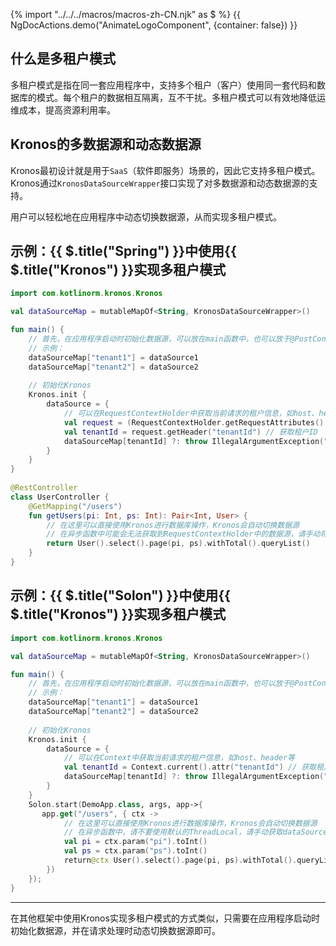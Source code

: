 {% import "../../../macros/macros-zh-CN.njk" as $ %}
{{ NgDocActions.demo("AnimateLogoComponent", {container: false}) }}

## 什么是多租户模式

多租户模式是指在同一套应用程序中，支持多个租户（客户）使用同一套代码和数据库的模式。每个租户的数据相互隔离，互不干扰。多租户模式可以有效地降低运维成本，提高资源利用率。

## Kronos的多数据源和动态数据源

Kronos最初设计就是用于`SaaS`（软件即服务）场景的，因此它支持多租户模式。Kronos通过`KronosDataSourceWrapper`接口实现了对多数据源和动态数据源的支持。

用户可以轻松地在应用程序中动态切换数据源，从而实现多租户模式。

## 示例：{{ $.title("Spring") }}中使用{{ $.title("Kronos") }}实现多租户模式

```kotlin
import com.kotlinorm.kronos.Kronos

val dataSourceMap = mutableMapOf<String, KronosDataSourceWrapper>()

fun main() {
    // 首先，在应用程序启动时初始化数据源，可以放在main函数中，也可以放于@PostConstruct注解的方法中
    // 示例：
    dataSourceMap["tenant1"] = dataSource1
    dataSourceMap["tenant2"] = dataSource2
    
    // 初始化Kronos
    Kronos.init {
        dataSource = { 
            // 可以在RequestContextHolder中获取当前请求的租户信息，如host、header等
            val request = (RequestContextHolder.getRequestAttributes() as ServletRequestAttributes?)!!.request
            val tenantId = request.getHeader("tenantId") // 获取租户ID
            dataSourceMap[tenantId] ?: throw IllegalArgumentException("No data source found for tenant: $tenantId")
        }
    }
}
    
@RestController
class UserController {
    @GetMapping("/users")
    fun getUsers(pi: Int, ps: Int): Pair<Int, User> {
        // 在这里可以直接使用Kronos进行数据库操作，Kronos会自动切换数据源
        // 在异步函数中可能会无法获取到RequestContextHolder中的数据源，请手动将数据源传入到对应的请求上下文
        return User().select().page(pi, ps).withTotal().queryList()
    }
}
```

## 示例：{{ $.title("Solon") }}中使用{{ $.title("Kronos") }}实现多租户模式

```kotlin
import com.kotlinorm.kronos.Kronos

val dataSourceMap = mutableMapOf<String, KronosDataSourceWrapper>()

fun main() {
    // 首先，在应用程序启动时初始化数据源，可以放在main函数中，也可以放于@PostConstruct注解的方法中
    // 示例：
    dataSourceMap["tenant1"] = dataSource1
    dataSourceMap["tenant2"] = dataSource2
    
    // 初始化Kronos
    Kronos.init {
        dataSource = { 
            // 可以在Context中获取当前请求的租户信息，如host、header等
            val tenantId = Context.current().attr("tenantId") // 获取租户ID
            dataSourceMap[tenantId] ?: throw IllegalArgumentException("No data source found for tenant: $tenantId")
        }
    }
    Solon.start(DemoApp.class, args, app->{
       app.get("/users", { ctx ->
            // 在这里可以直接使用Kronos进行数据库操作，Kronos会自动切换数据源
            // 在异步函数中，请不要使用默认的ThreadLocal，请手动获取dataSourceMap[ctx.attr("tenantId")]进行数据库操作
            val pi = ctx.param("pi").toInt()
            val ps = ctx.param("ps").toInt()
            return@ctx User().select().page(pi, ps).withTotal().queryList()
        })
    });
}
```

--------

在其他框架中使用Kronos实现多租户模式的方式类似，只需要在应用程序启动时初始化数据源，并在请求处理时动态切换数据源即可。
